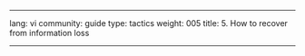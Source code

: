 

---

lang: vi
community: guide
type: tactics
weight: 005
title: 5. How to recover from information loss

---

<stub>

